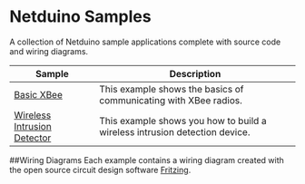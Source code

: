 Netduino Samples
===

A collection of Netduino sample applications complete with source code and wiring diagrams.

Sample                                               | Description
-----------------------------------------------------|------------------------------------------------------
[Basic XBee](BasicXBeeExample)                       |This example shows the basics of communicating with XBee radios.
[Wireless Intrusion Detector](WirelessInfraredSensor)|This example shows you how to build a wireless intrusion detection device.

##Wiring Diagrams
Each example contains a wiring diagram created with the open source circuit design software [Fritzing](http://fritzing.org/download/).

